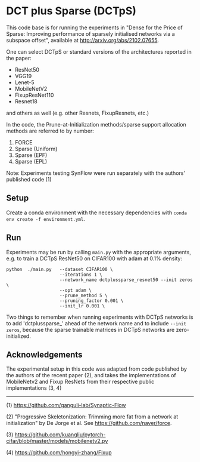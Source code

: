 # DCT plus Sparse (DCTpS)

This code base is for running the experiments in "Dense for the Price of Sparse: Improving performance of sparsely initialised networks via a subspace offset", available at http://arxiv.org/abs/2102.07655.

One can select DCTpS or standard versions of the architectures reported in the paper:

- ResNet50
- VGG19
- Lenet-5
- MobileNetV2
- FixupResNet110
- Resnet18

and others as well (e.g. other Resnets, FixupResnets, etc.)

In the code, the Prune-at-Initialization methods/sparse support allocation methods are referred to by number:

1. FORCE
3. Sparse (Uniform)
4. Sparse (EPF)
5. Sparse (EPL)

Note: Experiments testing SynFlow were run separately with the authors' published code (1)

## Setup

Create a conda environment with the necessary dependencies with `conda env create -f environment.yml`.

## Run

Experiments may be run by calling `main.py` with the appropriate arguments, e.g. to train a DCTpS ResNet50 on CIFAR100 with adam at 0.1% density:

```
python  ./main.py   --dataset CIFAR100 \
                    --iterations 1 \
                    --network_name dctplussparse_resnet50 --init zeros \
                    --opt adam \
                    --prune_method 5 \
                    --pruning_factor 0.001 \
                    --init_lr 0.001 \
```

Two things to remember when running experiments with DCTpS networks is to add 'dctplussparse_' ahead of the network name and to include `--init zeros`, because the sparse trainable matrices in DCTpS networks are zero-initialized.

## Acknowledgements

The experimental setup in this code was adapted from code published by the authors of the recent paper (2), and takes the implementations of MobileNetv2 and Fixup ResNets from their respective public implementations (3, 4) 

_______


(1)  https://github.com/ganguli-lab/Synaptic-Flow

(2) "Progressive Skeletonization: Trimming more fat from a network at initialization" by De Jorge et al. See https://github.com/naver/force. 

(3) https://github.com/kuangliu/pytorch-cifar/blob/master/models/mobilenetv2.py

(4) https://github.com/hongyi-zhang/Fixup

